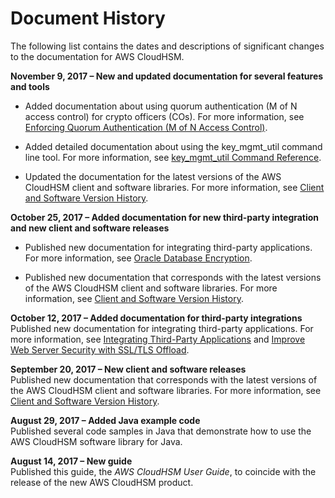 # Document History<a name="document-history"></a>

The following list contains the dates and descriptions of significant changes to the documentation for AWS CloudHSM\.

**November 9, 2017 – New and updated documentation for several features and tools**  

+ Added documentation about using quorum authentication \(M of N access control\) for crypto officers \(COs\)\. For more information, see [Enforcing Quorum Authentication \(M of N Access Control\)](quorum-authentication.md)\.

+ Added detailed documentation about using the key\_mgmt\_util command line tool\. For more information, see [key\_mgmt\_util Command Reference](key_mgmt_util-reference.md)\.

+ Updated the documentation for the latest versions of the AWS CloudHSM client and software libraries\. For more information, see [Client and Software Version History](client-and-software-version-history.md)\.

**October 25, 2017 – Added documentation for new third\-party integration and new client and software releases**  

+ Published new documentation for integrating third\-party applications\. For more information, see [Oracle Database Encryption](oracle-tde.md)\.

+ Published new documentation that corresponds with the latest versions of the AWS CloudHSM client and software libraries\. For more information, see [Client and Software Version History](client-and-software-version-history.md)\.

**October 12, 2017 – Added documentation for third\-party integrations**  
Published new documentation for integrating third\-party applications\. For more information, see [Integrating Third\-Party Applications](third-party-applications.md) and [Improve Web Server Security with SSL/TLS Offload](ssl-offload.md)\.

**September 20, 2017 – New client and software releases**  
Published new documentation that corresponds with the latest versions of the AWS CloudHSM client and software libraries\. For more information, see [Client and Software Version History](client-and-software-version-history.md)\.

**August 29, 2017 – Added Java example code**  
Published several code samples in Java that demonstrate how to use the AWS CloudHSM software library for Java\.

**August 14, 2017 – New guide**  
Published this guide, the *AWS CloudHSM User Guide*, to coincide with the release of the new AWS CloudHSM product\.